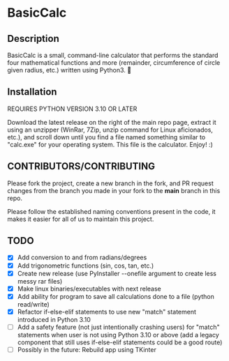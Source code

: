 # BasicCalc

## Description

BasicCalc is a small, command-line calculator that performs the standard four mathematical functions and more (remainder, circumference of circle given radius, etc.) written using Python3. 🧮

## Installation

REQUIRES PYTHON VERSION 3.10 OR LATER

Download the latest release on the right of the main repo page, extract it using an unzipper (WinRar, 7Zip, unzip command for Linux aficionados, etc.), and scroll down until you find a file named something similar to "calc.exe" for your operating system. This file is the calculator. Enjoy! :)

## CONTRIBUTORS/CONTRIBUTING

Please fork the project, create a new branch in the fork, and PR request changes from the branch you made in your fork to the **main** branch in this repo.

Please follow the established naming conventions present in the code, it makes it easier for all of us to maintain this project.

## TODO

- [x] Add conversion to and from radians/degrees
- [x] Add trigonometric functions (sin, cos, tan, etc.)
- [x] Create new release (use PyInstaller --onefile argument to create less messy rar files)
- [x] Make linux binaries/executables with next release
- [x] Add ability for program to save all calculations done to a file (python read/write)
- [x] Refactor if-else-elif statements to use new "match" statement introduced in Python 3.10
- [ ] Add a safety feature (not just intentionally crashing users) for "match" statements when user is not using Python 3.10 or above (add a legacy component that still        uses if-else-elif statements could be a good route)
- [ ] Possibly in the future: Rebuild app using TKinter
